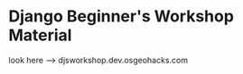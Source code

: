 Django Beginner's Workshop Material
======================================

look here --> djsworkshop.dev.osgeohacks.com

